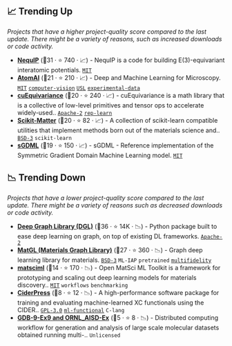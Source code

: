 ## 📈 Trending Up

_Projects that have a higher project-quality score compared to the last update. There might be a variety of reasons, such as increased downloads or code activity._

- <b><a href="https://github.com/mir-group/nequip">NequIP</a></b> (🥇31 ·  ⭐ 740 · 📈) - NequIP is a code for building E(3)-equivariant interatomic potentials. <code><a href="http://bit.ly/34MBwT8">MIT</a></code>
- <b><a href="https://github.com/pycroscopy/atomai">AtomAI</a></b> (🥈21 ·  ⭐ 210 · 📈) - Deep and Machine Learning for Microscopy. <code><a href="http://bit.ly/34MBwT8">MIT</a></code> <a href="https://en.wikipedia.org/wiki/Computer_vision"><code>computer-vision</code></a> <a href="https://en.wikipedia.org/wiki/Unsupervised_learning"><code>USL</code></a> <a href="https://en.wikipedia.org/wiki/Experimental_physics"><code>experimental-data</code></a>
- <b><a href="https://github.com/NVIDIA/cuEquivariance">cuEquivariance</a></b> (🥇20 ·  ⭐ 240 · 📈) - cuEquivariance is a math library that is a collective of low-level primitives and tensor ops to accelerate widely-used.. <code><a href="http://bit.ly/3nYMfla">Apache-2</a></code> <a href="https://en.wikipedia.org/wiki/Feature_learning"><code>rep-learn</code></a>
- <b><a href="https://github.com/scikit-learn-contrib/scikit-matter">Scikit-Matter</a></b> (🥈20 ·  ⭐ 82 · 📈) - A collection of scikit-learn compatible utilities that implement methods born out of the materials science and.. <code><a href="http://bit.ly/3aKzpTv">BSD-3</a></code> <code>scikit-learn</code>
- <b><a href="https://github.com/stefanch/sGDML">sGDML</a></b> (🥈19 ·  ⭐ 150 · 📈) - sGDML - Reference implementation of the Symmetric Gradient Domain Machine Learning model. <code><a href="http://bit.ly/34MBwT8">MIT</a></code>

## 📉 Trending Down

_Projects that have a lower project-quality score compared to the last update. There might be a variety of reasons such as decreased downloads or code activity._

- <b><a href="https://github.com/dmlc/dgl">Deep Graph Library (DGL)</a></b> (🥇36 ·  ⭐ 14K · 📉) - Python package built to ease deep learning on graph, on top of existing DL frameworks. <code><a href="http://bit.ly/3nYMfla">Apache-2</a></code>
- <b><a href="https://github.com/materialsvirtuallab/matgl">MatGL (Materials Graph Library)</a></b> (🥇27 ·  ⭐ 360 · 📉) - Graph deep learning library for materials. <code><a href="http://bit.ly/3aKzpTv">BSD-3</a></code> <code>ML-IAP</code> <code>pretrained</code> <a href="https://en.wikipedia.org/wiki/Multifidelity_simulation"><code>multifidelity</code></a>
- <b><a href="https://github.com/IntelLabs/matsciml">matsciml</a></b> (🥈14 ·  ⭐ 170 · 📉) - Open MatSci ML Toolkit is a framework for prototyping and scaling out deep learning models for materials discovery.. <code><a href="http://bit.ly/34MBwT8">MIT</a></code> <code>workflows</code> <code>benchmarking</code>
- <b><a href="https://github.com/mir-group/CiderPress">CiderPress</a></b> (🥈8 ·  ⭐ 12 · 📉) - A high-performance software package for training and evaluating machine-learned XC functionals using the CIDER.. <code><a href="http://bit.ly/2M0xdwT">GPL-3.0</a></code> <a href="https://en.wikipedia.org/wiki/Category:Density_functional_theory"><code>ml-functional</code></a> <code>C-lang</code>
- <b><a href="https://github.com/ORNL/Analysis-of-Large-Scale-Molecular-Datasets-with-Python">GDB-9-Ex9 and ORNL_AISD-Ex</a></b> (🥉5 ·  ⭐ 8 · 📉) - Distributed computing workflow for generation and analysis of large scale molecular datasets obtained running multi-.. <code>Unlicensed</code>

